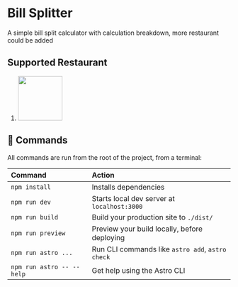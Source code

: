 # Bill Splitter

A simple bill split calculator with calculation breakdown, more restaurant could be added

## Supported Restaurant

1. <img src="https://lh3.googleusercontent.com/deZ2RpeG1dHtw_i_zpdDOlcz6QBWCygMcI2r6ffu62YKlZ7OoKOavsY8xCIskQXfWH6JJrSR6wDDM5W8OhxgR7ggMAV3h2toJdm-i7ihfA=w500-rw" width="100" height="100">

## 🧞 Commands

All commands are run from the root of the project, from a terminal:

| Command                   | Action                                           |
| :------------------------ | :----------------------------------------------- |
| `npm install`             | Installs dependencies                            |
| `npm run dev`             | Starts local dev server at `localhost:3000`      |
| `npm run build`           | Build your production site to `./dist/`          |
| `npm run preview`         | Preview your build locally, before deploying     |
| `npm run astro ...`       | Run CLI commands like `astro add`, `astro check` |
| `npm run astro -- --help` | Get help using the Astro CLI                     |
